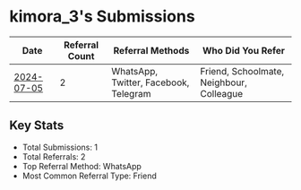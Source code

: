 # kimora_3's Submissions

| Date | Referral Count | Referral Methods | Who Did You Refer |
|------|----------------|------------------|--------------------|
| [2024-07-05](2024-07-05_submission.md) | 2 | WhatsApp, Twitter, Facebook, Telegram | Friend, Schoolmate, Neighbour, Colleague |

## Key Stats
- Total Submissions: 1
- Total Referrals: 2
- Top Referral Method: WhatsApp
- Most Common Referral Type: Friend

